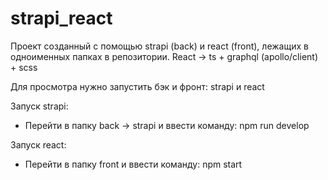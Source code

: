 # strapi_react

Проект созданный с помощью strapi (back) и react (front), лежащих в одноименных папках в репозитории.
React -> ts + graphql (apollo/client) + scss

Для просмотра нужно запустить бэк и фронт: strapi и react

Запуск strapi:
- Перейти в папку back -> strapi и ввести команду: npm run develop

Запуск react:
- Перейти в папку front и ввести команду: npm start
